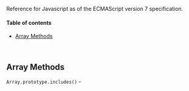 Reference for Javascript as of the ECMAScript version 7 specification.

#### Table of contents

* [Array Methods](#array-methods)

&nbsp;
## Array Methods

`Array.prototype.includes()` - 